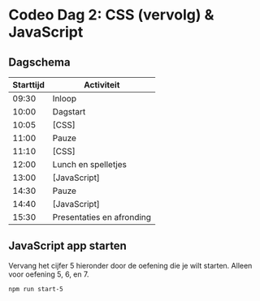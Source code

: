 # Codeo Dag 2: CSS (vervolg) & JavaScript

## Dagschema

| Starttijd | Activiteit                |
|-----------|---------------------------| 
| 09:30     | Inloop                    |
| 10:00     | Dagstart                  |
| 10:05     | [CSS]                     |
| 11:00     | Pauze                     |
| 11:10     | [CSS]                     |
| 12:00     | Lunch en spelletjes       |
| 13:00     | [JavaScript]              |
| 14:30     | Pauze                     |
| 14:40     | [JavaScript]              |
| 15:30     | Presentaties en afronding |

## JavaScript app starten

Vervang het cijfer 5 hieronder door de oefening die je wilt starten. Alleen
voor oefening 5, 6, en 7.
```
npm run start-5
```